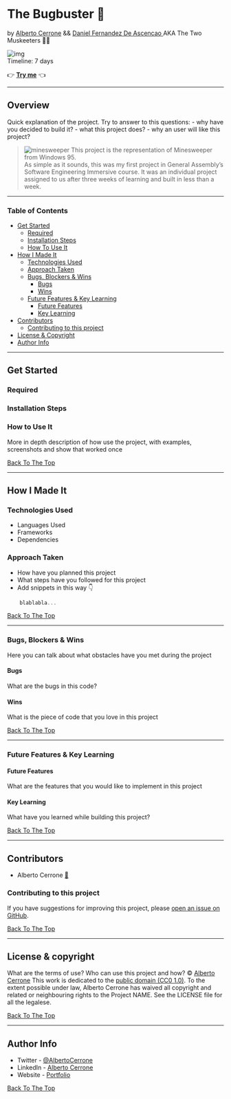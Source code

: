 # The Bugbuster 🐞
by [Alberto Cerrone](www.linkedin.com/in/alberto-cerrone) && [Daniel Fernandez De Ascencao ](https://github.com/DanielFDA) AKA The Two Muskeeters 🎠🎠 <br>

![img](https://img.shields.io/badge/version-v%201.0.0-blue)<br>
Timeline: 7 days

👉 [<b>Try me</b>](https://the-bugbuster.herokuapp.com/) 👈

---

## Overview
Quick explanation of the project. Try to answer to this questions:
	- why have you decided to build it?
	- what this project does?
	- why an user will like this project?

> ![minesweeper](assets/readme/minesweeper.gif)
> This project is the representation of Minesweeper from Windows 95. <br>
> As simple as it sounds, this was my first project in General Assembly’s Software Engineering Immersive course. It was an individual project assigned to us after three weeks of learning and built in less than a week.<br>


---

### Table of Contents

- [Get Started](#get-started)
  - [Required](#required)
  - [Installation Steps](#installation-steps)
  - [How To Use It](#how-to-use-it)
- [How I Made It](#how-i-made-it)
  - [Technologies Used](#technologies-used)
  - [Approach Taken](#approach-taken)
  - [Bugs, Blockers & Wins](#bugs,-blockers-&-wins)
    - [Bugs](#bugs)
    - [Wins](#wins)
  - [Future Features & Key Learning](#future-features-&-key-learning)
    - [Future Features](#future-features)
    - [Key Learning](#key-learning)
- [Contributors](#contributors)
  - [Contributing to this project](#contributing-to-this-project) 
- [License & Copyright](#license-&-copyright)
- [Author Info](#author-info)

---

## Get Started
### Required
### Installation Steps
### How to Use It
More in depth description of how use the project, with examples, screenshots and show that worked once

[Back To The Top](#the-bugbuster-)

---
## How I Made It
### Technologies Used
- Languages Used
- Frameworks
- Dependencies

### Approach Taken
* How have you planned this project
* What steps have you followed for this project
* Add snippets in this way 👇
```javascript
	blablabla...
```
[Back To The Top](#the-bugbuster-)

---
### Bugs, Blockers & Wins
Here you can talk about what obstacles have you met during the project
#### Bugs
What are the bugs in this code?

#### Wins
What is the piece of code that you love in this project

[Back To The Top](#the-bugbuster-)

---
### Future Features & Key Learning

#### Future Features
What are the features that you would like to implement in this project

#### Key Learning
What have you learned while building this project?

[Back To The Top](#the-bugbuster-)

---
## Contributors
* Alberto Cerrone [📧](mailto:cerrone.alberto93@gmail.com)

### Contributing to this project
If you have suggestions for improving this project, please [open an issue on GitHub](https://github.com/albertocerrone/The-Bugbuster/issues/new).

[Back To The Top](#the-bugbuster-)

---
## License & copyright
What are the terms of use? Who can use this project and how?
©️ [Alberto Cerrone](www.linkedin.com/in/alberto-cerrone)
This work is dedicated to the [public domain (CC0 1.0)](http://creativecommons.org/publicdomain/zero/1.0/). To the extent possible under law, Alberto Cerrone has waived all copyright and related or neighbouring rights to the Project NAME. See the LICENSE file for all the legalese.



[Back To The Top](#the-bugbuster-)

---
## Author Info
- Twitter - [@AlbertoCerrone](https://twitter.com/AlbertoCerrone)
- LinkedIn - [Alberto Cerrone](http://www.linkedin.com/in/alberto-cerrone/)
- Website - [Portfolio](http://albertocerrone.co.uk)

[Back To The Top](#the-bugbuster-)

